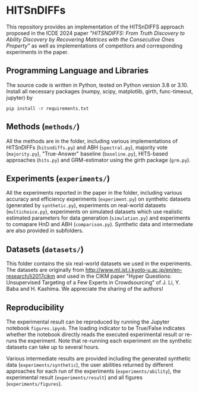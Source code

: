 # HITSnDIFFs
This repository provides an implementation of the HITSnDIFFS approach proposed in the ICDE 2024 paper *"HITSNDIFFS: From Truth Discovery to Ability Discovery by Recovering Matrices with the Consecutive Ones Property"* as well as implementations of competitors and corresponding experiments in the paper.

## Programming Language and Libraries
The source code is written in Python, tested on Python version 3.8 or 3.10.
Install all necessary packages (numpy, scipy, matplotlib, girth, func-timeout, jupyter) by 
```
pip install -r requirements.txt
```

## Methods (`methods/`)
All the methods are in the folder, including various implementations of HITSnDIFFs (`hitsndiffs.py`) and ABH (`spectral.py`), majority vote (`majority.py`), "True-Answer" baseline (`baseline.py`), HITS-based approaches (`hits.py`) and GRM-estimator using the girth package (`grm.py`).

## Experiments (`experiments/`)
All the experiments reported in the paper in the folder, including various accuracy and efficiency experiments (`experiment.py`) on synthetic datasets (generated by `synthetic.py`), experiments on real-world datasets (`multichoice.py`), experiments on simulated datasets which use realistic estimated parameters for data generation (`simulation.py`) and experiments to comapare HnD and ABH (`comparison.py`). Synthetic data and intermediate are also provided in subfolders.

## Datasets (`datasets/`)
This folder contains the six real-world datasets we used in the experiments. The datasets are originally from http://www.ml.ist.i.kyoto-u.ac.jp/en/en-research/li2017cikm and used in the CIKM paper "Hyper Questions: Unsupervised Targeting of a Few Experts in Crowdsourcing" of J. Li, Y. Baba and H. Kashima. We appreciate the sharing of the authors!

## Reproducibility
The experimental result can be reproduced by running the Jupyter notebook `figures.ipynb`. The loading indicator to be True/False indicates whether the notebook directly reads the executed experimental result or re-runs the experiment. Note that re-running each experiment on the synthetic datasets can take up to several hours.

Various intermediate results are provided including the generated synthetic data (`experiments/synthetic`), the user abilities returned by different approaches for each run of the experiments (`experiments/ability`), the experimental result (`experiments/result`) and all figures (`experiments/figures`).